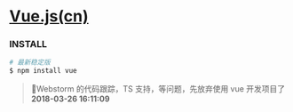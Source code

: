 # [Vue.js(cn)](https://cn.vuejs.org/)

### INSTALL
```bash
# 最新稳定版
$ npm install vue
```

> Webstorm 的代码跟踪，TS 支持，等问题，先放弃使用 vue 开发项目了
> __2018-03-26 16:11:09__
